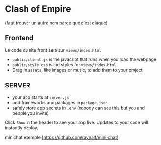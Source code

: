 # Clash of Empire
(faut trouver un autre nom parce que c'est claqué)



## Frontend

Le code du site front sera sur `views/index.html`
- `public/client.js` is the javacript that runs when you load the webpage
- `public/style.css` is the styles for `views/index.html`
- Drag in `assets`, like images or music, to add them to your project



## SERVER

- your app starts at `server.js`
- add frameworks and packages in `package.json`
- safely store app secrets in `.env` (nobody can see this but you and people you invite)

Click `Show` in the header to see your app live. Updates to your code will instantly deploy.

  
minichat exemple [https://github.com/raynalf/mini-chat]